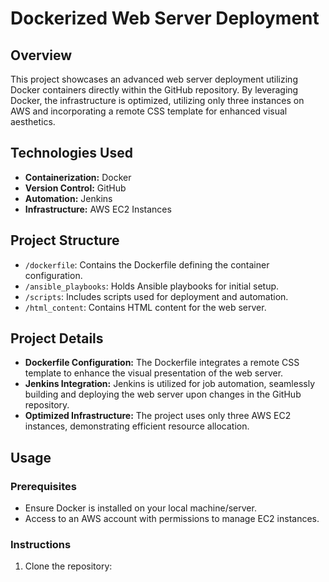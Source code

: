 # Dockerized Web Server Deployment

## Overview

This project showcases an advanced web server deployment utilizing Docker containers directly within the GitHub repository. By leveraging Docker, the infrastructure is optimized, utilizing only three instances on AWS and incorporating a remote CSS template for enhanced visual aesthetics.

## Technologies Used

- **Containerization:** Docker
- **Version Control:** GitHub
- **Automation:** Jenkins
- **Infrastructure:** AWS EC2 Instances

## Project Structure

- `/dockerfile`: Contains the Dockerfile defining the container configuration.
- `/ansible_playbooks`: Holds Ansible playbooks for initial setup.
- `/scripts`: Includes scripts used for deployment and automation.
- `/html_content`: Contains HTML content for the web server.

## Project Details

- **Dockerfile Configuration:** The Dockerfile integrates a remote CSS template to enhance the visual presentation of the web server.
- **Jenkins Integration:** Jenkins is utilized for job automation, seamlessly building and deploying the web server upon changes in the GitHub repository.
- **Optimized Infrastructure:** The project uses only three AWS EC2 instances, demonstrating efficient resource allocation.

## Usage

### Prerequisites

- Ensure Docker is installed on your local machine/server.
- Access to an AWS account with permissions to manage EC2 instances.

### Instructions

1. Clone the repository:
